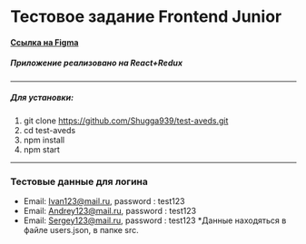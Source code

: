 # Тестовое задание Frontend Junior

#### [Ссылка на Figma](https://www.figma.com/file/f82S6P6oe876rjoT9KjcOl/%D0%A2%D0%B5%D1%81%D1%82%D0%BE%D0%B2%D0%BE%D0%B5-%D0%B7%D0%B0%D0%B4%D0%B0%D0%BD%D0%B8%D0%B5-Frontend?node-id=0%3A1)

##### Приложение реализовано на React+Redux  
---
##### Для установки:
1. git clone  https://github.com/Shugga939/test-aveds.git
2. cd test-aveds
3. npm install
4. npm start

---

### Тестовые данные для логина 
 - Email: Ivan123@mail.ru, password : test123
 - Email: Andrey123@mail.ru, password : test123
 - Email: Sergey123@mail.ru, password : test123
   *Данные находяться в файле users.json, в папке src. 
